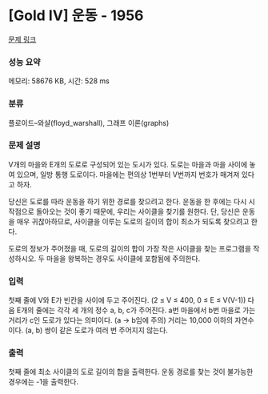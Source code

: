 # [Gold IV] 운동 - 1956 

[문제 링크](https://www.acmicpc.net/problem/1956) 

### 성능 요약

메모리: 58676 KB, 시간: 528 ms

### 분류

플로이드–와샬(floyd_warshall), 그래프 이론(graphs)

### 문제 설명

<p>V개의 마을와 E개의 도로로 구성되어 있는 도시가 있다. 도로는 마을과 마을 사이에 놓여 있으며, 일방 통행 도로이다. 마을에는 편의상 1번부터 V번까지 번호가 매겨져 있다고 하자.</p>

<p>당신은 도로를 따라 운동을 하기 위한 경로를 찾으려고 한다. 운동을 한 후에는 다시 시작점으로 돌아오는 것이 좋기 때문에, 우리는 사이클을 찾기를 원한다. 단, 당신은 운동을 매우 귀찮아하므로, 사이클을 이루는 도로의 길이의 합이 최소가 되도록 찾으려고 한다.</p>

<p>도로의 정보가 주어졌을 때, 도로의 길이의 합이 가장 작은 사이클을 찾는 프로그램을 작성하시오. 두 마을을 왕복하는 경우도 사이클에 포함됨에 주의한다.</p>

### 입력 

 <p>첫째 줄에 V와 E가 빈칸을 사이에 두고 주어진다. (2 ≤ V ≤ 400, 0 ≤ E ≤ V(V-1)) 다음 E개의 줄에는 각각 세 개의 정수 a, b, c가 주어진다. a번 마을에서 b번 마을로 가는 거리가 c인 도로가 있다는 의미이다. (a → b임에 주의) 거리는 10,000 이하의 자연수이다. (a, b) 쌍이 같은 도로가 여러 번 주어지지 않는다.</p>

### 출력 

 <p>첫째 줄에 최소 사이클의 도로 길이의 합을 출력한다. 운동 경로를 찾는 것이 불가능한 경우에는 -1을 출력한다.</p>

